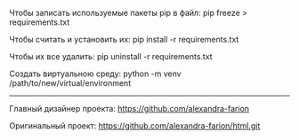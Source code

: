 Чтобы записать используемые пакеты pip в файл: pip freeze > requirements.txt

Чтобы считать и установить их: pip install -r requirements.txt

Чтобы их все удалить: pip uninstall -r requirements.txt

Создать виртуальною среду: python -m venv /path/to/new/virtual/environment

---


Главный дизайнер проекта: https://github.com/alexandra-farion

Оригинальный проект: https://github.com/alexandra-farion/html.git
